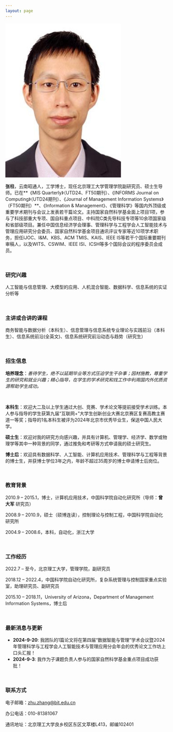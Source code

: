 ```yaml
---
layout: page
---
```



<img src="zhangzhu.jpg" class="floatpic" width="360" height="480">

**张柱**，云南昭通人，工学博士，现任北京理工大学管理学院副研究员、硕士生导师。已在**《MIS Quarterly》（UTD24、FT50期刊）、《INFORMS Journal on Computing》（UTD24期刊）、《Journal of Management Information Systems》（FT50期刊）**、《Information & Management》、《管理科学》等国内外顶级或重要学术期刊与会议上发表若干篇论文。主持国家自然科学基金面上项目1项，参与了科技部重大专项、国自科重点项目、中科院C类先导科技专项等10余项国家级和省部级项目。兼任中国信息经济学会理事、管理科学与工程学会人工智能技术与管理应用研究分会委员、国家自然科学基金项目通讯评议专家等近10项学术职务，担任IJOC、I&M、KBS、ACM TMIS、KAIS、IEEE IS等若干个国际重要期刊审稿人，以及WITS、CSWIM、IEEE ISI、ICSH等多个国际会议的程序委员会成员。

<br>

### 研究兴趣
人工智能与信息管理、大模型的应用、人机混合智能、数据科学、信息系统的实证分析等


<br>

### 主讲或合讲的课程
商务智能与数据分析（本科生）、信息管理与信息系统专业理论与实践前沿（本科生）、信息系统前沿(全英文)、信息系统研究前沿动态与趋势（研究生）


<br>

### 招生信息
**培养理念**：*善待学生，绝不以延期毕业等方式压迫学生干杂事；因材施教，尊重学生的研究和就业兴趣；精心指导，在学生的学术研究和找工作中利用国内外优质资源帮助学生成功。*

<br>

**本科生**：欢迎大二及以上学生通过大创、竞赛、学术论文等提前接受学术训练。本人参与指导的学生获第九届“互联网+”大学生创新创业大赛北京赛区复赛高教主赛道一等奖；指导的1名本科生被评为2024年北京市优秀毕业生，保送中国人民大学。

**硕士生**：欢迎对我的研究方向感兴趣，并具有计算机、管理学、经济学、数学或物理学等其中一种背景的同学，通过推免和考研等方式申请我的硕士研究生。

**博士后**：欢迎具有数据科学、人工智能、计算机应用技术、管理科学与工程等背景的博士生，并获博士学位3年之内，年龄不超过35周岁的博士申请博士后岗位。


<br>

### 教育背景
2010.9 – 2015.1，博士，计算机应用技术，中国科学院自动化研究所（导师：**曾大军** 研究员）

2008.9 – 2010.9，硕士（硕博连读），控制理论与控制工程，中国科学院自动化研究所

2004.9 – 2008.6，本科，自动化，浙江大学


<br>

### 工作经历
2022.7 – 至今，北京理工大学，管理学院，副研究员

2018.12 – 2022.4，中国科学院自动化研究所，复杂系统管理与控制国家重点实验室，助理研究员、副研究员

2015.10 – 2018.11，University of Arizona，Department of Management Information Systems，博士后



<br>

### 最新消息与更新
- **2024-9-20**: 我团队的1篇论文将在第四届“数据智能与管理”学术会议暨2024年管理科学与工程学会人工智能技术与管理应用分会年会的优秀论文工作坊上口头汇报！
- **2024-9-3**: 我作为子课题负责人参与的国家自然科学基金重点项目成功获批！


<br>

### 联系方式
电子邮箱：zhu.zhang@bit.edu.cn

办公电话：010-81381067 

通讯地址：北京理工大学良乡校区东区文萃楼L413，邮编102401
